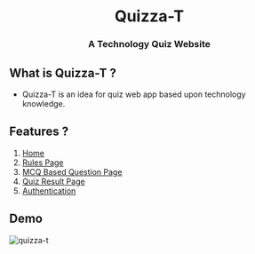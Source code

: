 <div align="center">
  
# Quizza-T
###  A Technology Quiz Website
</div>

## What is Quizza-T ?

- Quizza-T is an idea for quiz web app based upon technology knowledge. 

## Features ?

1. [Home](https://quizz-u.netlify.app/)
2. [Rules Page](https://quizz-u.netlify.app/rules/rules.html)
3. [MCQ Based Question Page](https://quizz-u.netlify.app/question-1/question-1.html)
4. [Quiz Result Page](https://quizz-u.netlify.app/result/result.html)
5. [Authentication](https://quizz-u.netlify.app/signup/signup.html)

## Demo


![quizza-t](https://user-images.githubusercontent.com/75067419/154908366-521e8830-516c-4426-bd0a-d4f5156878c4.gif)
